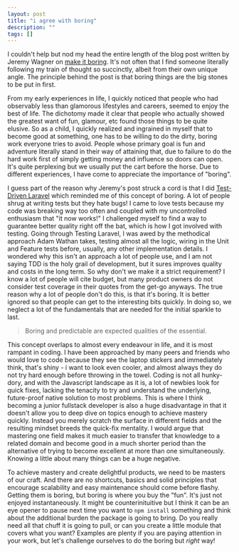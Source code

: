 ```yaml
---
layout: post
title: "i agree with boring"
description: ""
tags: []
---
```

I couldn't help but nod my head the entire length of the blog post written by Jeremy Wagner on [make it boring](https://jeremy.codes/blog/make-it-boring/). It's not often that I find someone literally following my train of thought so succinctly, albeit from their own unique angle. The principle behind the post is that boring things are the big stones to be put in first.

<!--more-->

From my early experiences in life, I quickly noticed that people who had observably less than glamorous lifestyles and careers, seemed to enjoy the best of life. The dichotomy made it clear that people who actually showed the greatest want of fun, glamour, etc found those things to be quite elusive. So as a child, I quickly realized and ingrained in myself that to become good at something, one has to be willing to do the dirty, boring work everyone tries to avoid. People whose primary goal is fun and adventure literally stand in their way of attaining that, due to failure to do the hard work first of simply getting money and influence so doors can open. It's quite perplexing but we usually put the cart before the horse. Due to different experiences, I have come to appreciate the importance of "boring".

I guess part of the reason why Jeremy's post struck a cord is that I did [Test-Driven Laravel](https://course.testdrivenlaravel.com/) which reminded me of this concept of boring. A lot of people shrug at writing tests but they hate bugs! I came to love tests because my code was breaking way too often and coupled with my uncontrolled enthusiasm that "it now works!" I challenged myself to find a way to guarantee better quality right off the bat, which is how I got involved with testing. Going through Testing Laravel, I was awed by the methodical approach Adam Wathan takes, testing almost all the logic, wiring in the Unit and Feature tests before, usually, any other implementation details. I wondered why this isn't an approach a lot of people use, and I am not saying TDD is the holy grail of development, but it sures improves quality and costs in the long term. So why don't we make it a strict requirement? I know a lot of people will cite budget, but many product owners do not consider test coverage in their quotes from the get-go anyways. The true reason why a lot of people don't do this, is that it's boring. It is better ignored so that people can get to the interesting bits quickly. In doing so, we neglect a lot of the fundamentals that are needed for the initial sparkle to last.

> Boring and predictable are expected qualities of the essential. 

This concept overlaps to almost every endeavour in life, and it is most rampant in coding. I have been approached by many peers and friends who would love to code because they see the laptop stickers and immediately think, that's shiny - i want to look even cooler, and almost always they do not try hard enough before throwing in the towel. Coding is not all hunky-dory, and with the Javascript landscape as it is, a lot of newbies look for quick fixes, lacking the tenacity to try and understand the underlying, future-proof native solution to most problems. This is where I think becoming a junior fullstack developer is also a huge disadvantage in that it doesn't allow you to deep dive on topics enough to achieve mastery quickly. Instead you merely scratch the surface in different fields and the resulting mindset breeds the quick-fix mentality. I would argue that mastering one field makes it much easier to transfer that knowledge to a related domain and become good in a much shorter period than the alternative of trying to become excellent at more than one simultaneously. Knowing a little about many things can be a huge negative.

To achieve mastery and create delightful products, we need to be masters of our craft. And there are no shortcuts, basics and solid principles that encourage scalability and easy maintenance should come before flashy. Getting them is boring, but boring is where you buy the "fun". It's just not enjoyed instantaneously. It might be counterinituitive but I think it can be an eye opener to pause next time you want to `npm install` something and think about the additional burden the package is going to bring. Do you really need all that chuff it is going to pull, or can you create a little module that covers what you want? Examples are plenty if you are paying attention in your work, but let's challenge ourselves to do the boring but *right* way!

